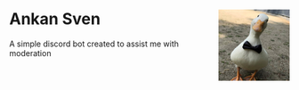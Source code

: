 # Ankan Sven <img src="./img/icon.jpg" width="128" height="128" alt="Mod Icon" align="right">
A simple discord bot created to assist me with moderation
